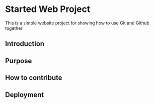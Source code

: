 # Started Web Project

This is a simple website project for showing how to use Git and Github together

## Introduction

## Purpose

## How to contribute 

## Deployment